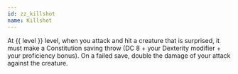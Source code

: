 ```yaml
---
id: zz_killshot
name: Killshot
---
```

At {{ level }} level, when you attack and hit a creature that is surprised, it must make a Constitution saving throw (DC 8 + your Dexterity modifier + your proficiency bonus). On a failed save, double the damage of your attack against the creature.


